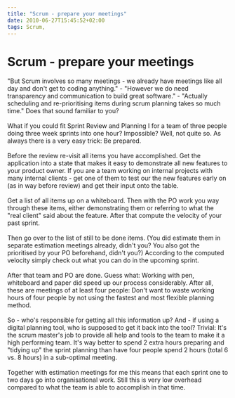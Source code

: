 ```yaml
---
title: "Scrum - prepare your meetings"
date: 2010-06-27T15:45:52+02:00
tags: Scrum,
---
```


# Scrum - prepare your meetings


"But Scrum involves so many meetings - we already have meetings like all day and don't get to coding anything." - 
"However we do need transparency and communication to build great software." - "Actually scheduling and re-prioritising 
items during scrum planning takes so much time." Does that sound familiar to you?<br><br>What if you could fit Sprint 
Review and Planning I for a team of three people doing three week sprints into one hour? Impossible? Well, not quite 
so. As always there is a very easy trick: Be prepared.<br><br>Before the review re-visit all items you have 
accomplished. Get the application into a state that makes it easy to demonstrate all new features to your product 
owner. If you are a team working on internal projects with many internal clients - get one of them to test our the new 
features early on (as in way before review) and get their input onto the table.<br><br>Get a list of all items up on a 
whiteboard. Then with the PO work you way through these items, either demonstrating them or referring to what the "real 
client" said about the feature. After that compute the velocity of your past sprint.<br><br>Then go over to the list of 
still to be done items. (You did estimate them in separate estimation meetings already, didn't you? You also got the 
prioritised by your PO beforehand, didn't you?) According to the computed velocity simply check out what you can do in 
the upcoming sprint.<br><br>After that team and PO are done. Guess what: Working with pen, whiteboard and paper did 
speed up our process considerably. After all, these are meetings of at least four people: Don't want to waste working 
hours of four people by not using the fastest and most flexible planning method.<br><br>So - who's responsible for 
getting all this information up? And - if using a digital planning tool, who is supposed to get it back into the tool? 
Trivial: It's the scrum master's job to provide all help and tools to the team to make it a high performing team. It's 
way better to spend 2 extra hours preparing and "tidying up" the sprint planning than have four people spend 2 hours 
(total 6 vs. 8 hours) in a sub-optimal meeting.<br><br>Together with estimation meetings for me this means that each 
sprint one to two days go into organisational work. Still this is very low overhead compared to what the team is able 
to accomplish in that time.
